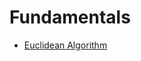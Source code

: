 Fundamentals
===========
* <a href="https://github.com/sunruslan/Algorithms-and-Data-Structures-Java/tree/master/Fundamentals/EuclideanAlgorithm/src"> Euclidean Algorithm </a>
